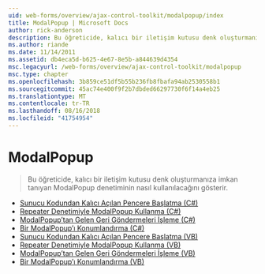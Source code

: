 ```yaml
---
uid: web-forms/overview/ajax-control-toolkit/modalpopup/index
title: ModalPopup | Microsoft Docs
author: rick-anderson
description: Bu öğreticide, kalıcı bir iletişim kutusu denk oluşturmanıza imkan tanıyan ModalPopup denetiminin nasıl kullanılacağını gösterir.
ms.author: riande
ms.date: 11/14/2011
ms.assetid: db4eca5d-b625-4e67-8e5b-a844639d4354
msc.legacyurl: /web-forms/overview/ajax-control-toolkit/modalpopup
msc.type: chapter
ms.openlocfilehash: 3b859ce51df5b55b236fb8fbafa94ab2530558b1
ms.sourcegitcommit: 45ac74e400f9f2b7dbded66297730f6f14a4eb25
ms.translationtype: MT
ms.contentlocale: tr-TR
ms.lasthandoff: 08/16/2018
ms.locfileid: "41754954"
---
```

<a name="modalpopup"></a>ModalPopup
====================
> Bu öğreticide, kalıcı bir iletişim kutusu denk oluşturmanıza imkan tanıyan ModalPopup denetiminin nasıl kullanılacağını gösterir.


- [Sunucu Kodundan Kalıcı Açılan Pencere Başlatma (C#)](launching-a-modal-popup-window-from-server-code-cs.md)
- [Repeater Denetimiyle ModalPopup Kullanma (C#)](using-modalpopup-with-a-repeater-control-cs.md)
- [ModalPopup’tan Gelen Geri Göndermeleri İşleme (C#)](handling-postbacks-from-a-modalpopup-cs.md)
- [Bir ModalPopup’ı Konumlandırma (C#)](positioning-a-modalpopup-cs.md)
- [Sunucu Kodundan Kalıcı Açılan Pencere Başlatma (VB)](launching-a-modal-popup-window-from-server-code-vb.md)
- [Repeater Denetimiyle ModalPopup Kullanma (VB)](using-modalpopup-with-a-repeater-control-vb.md)
- [ModalPopup’tan Gelen Geri Göndermeleri İşleme (VB)](handling-postbacks-from-a-modalpopup-vb.md)
- [Bir ModalPopup’ı Konumlandırma (VB)](positioning-a-modalpopup-vb.md)
